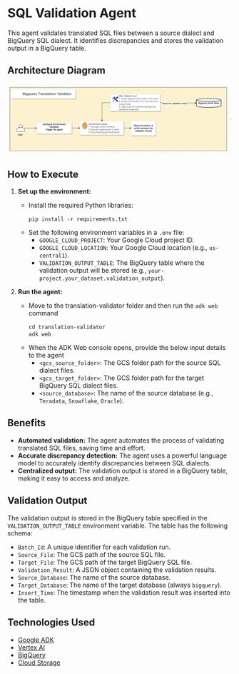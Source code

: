 # SQL Validation Agent

This agent validates translated SQL files between a source dialect and BigQuery SQL dialect. It identifies discrepancies and stores the validation output in a BigQuery table.

## Architecture Diagram

![Alt text for the image](images/Architecture.png)


## How to Execute

1.  **Set up the environment:**
    *   Install the required Python libraries:
        ```
        pip install -r requirements.txt
        ```
    *   Set the following environment variables in a `.env` file:
        *   `GOOGLE_CLOUD_PROJECT`: Your Google Cloud project ID.
        *   `GOOGLE_CLOUD_LOCATION`: Your Google Cloud location (e.g., `us-central1`).
        *   `VALIDATION_OUTPUT_TABLE`: The BigQuery table where the validation output will be stored (e.g., `your-project.your_dataset.validation_output`).

2.  **Run the agent:**
    *   Move to the translation-validator folder and then run the `adk web` command
        ```
        cd translation-validator
        adk web 
        ```
    *   When the ADK Web console opens, provide the below input details to the agent
        *   `<gcs_source_folder>`: The GCS folder path for the source SQL dialect files.
        *   `<gcs_target_folder>`: The GCS folder path for the target BigQuery SQL dialect files.
        *   `<source_database>`: The name of the source database (e.g., `Teradata`, `Snowflake`, `Oracle`).

## Benefits

*   **Automated validation:** The agent automates the process of validating translated SQL files, saving time and effort.
*   **Accurate discrepancy detection:** The agent uses a powerful language model to accurately identify discrepancies between SQL dialects.
*   **Centralized output:** The validation output is stored in a BigQuery table, making it easy to access and analyze.

## Validation Output

The validation output is stored in the BigQuery table specified in the `VALIDATION_OUTPUT_TABLE` environment variable. The table has the following schema:

*   `Batch_Id`: A unique identifier for each validation run.
*   `Source_File`: The GCS path of the source SQL file.
*   `Target_File`: The GCS path of the target BigQuery SQL file.
*   `Validation_Result`: A JSON object containing the validation results.
*   `Source_Database`: The name of the source database.
*   `Target_Database`: The name of the target database (always `bigquery`).
*   `Insert_Time`: The timestamp when the validation result was inserted into the table.

## Technologies Used

*   [Google ADK](https://cloud.google.com/adk/docs)
*   [Vertex AI](https://cloud.google.com/vertex-ai)
*   [BigQuery](https://cloud.google.com/bigquery)
*   [Cloud Storage](https://cloud.google.com/storage)
